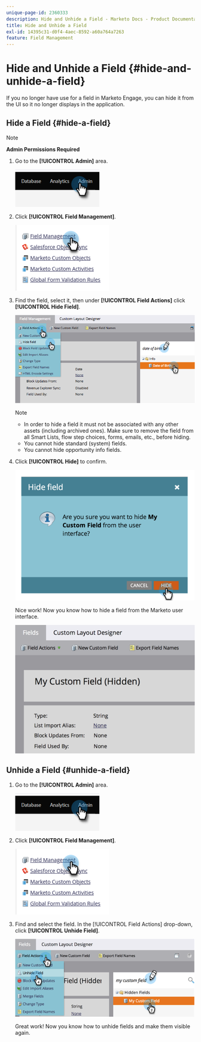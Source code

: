 ```yaml
---
unique-page-id: 2360333
description: Hide and Unhide a Field - Marketo Docs - Product Documentation
title: Hide and Unhide a Field
exl-id: 14395c31-d0f4-4aec-8592-a60a764a7263
feature: Field Management
---
```

# Hide and Unhide a Field {#hide-and-unhide-a-field}

If you no longer have use for a field in Marketo Engage, you can hide it from the UI so it no longer displays in the application.

## Hide a Field {#hide-a-field}

>[!NOTE]
>
>**Admin Permissions Required**

1. Go to the **[!UICONTROL Admin]** area.

   ![](assets/hide-and-unhide-a-field-1.png)

1. Click **[!UICONTROL Field Management]**.

   ![](assets/hide-and-unhide-a-field-2.png)

1. Find the field, select it, then under **[!UICONTROL Field Actions]** click **[!UICONTROL Hide Field]**.

   ![](assets/hide-and-unhide-a-field-3.png)

   >[!NOTE]
   >
   >* In order to hide a field it must not be associated with any other assets (including archived ones). Make sure to remove the field from all Smart Lists, flow step choices, forms, emails, etc., before hiding.
   >* You cannot hide standard (system) fields.
   >* You cannot hide opportunity info fields.

1. Click **[!UICONTROL Hide]** to confirm.

   ![](assets/hide-and-unhide-a-field-4.png)

   Nice work! Now you know how to hide a field from the Marketo user interface.

   ![](assets/hide-and-unhide-a-field-5.png)

## Unhide a Field {#unhide-a-field}

1. Go to the **[!UICONTROL Admin]** area.

   ![](assets/hide-and-unhide-a-field-6.png)

1. Click **[!UICONTROL Field Management]**.

   ![](assets/hide-and-unhide-a-field-7.png)

1. Find and select the field. In the [!UICONTROL Field Actions] drop-down, click **[!UICONTROL Unhide Field]**.

   ![](assets/hide-and-unhide-a-field-8.png)

   Great work! Now you know how to unhide fields and make them visible again.

